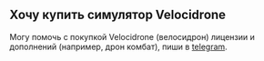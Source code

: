 ## Хочу купить симулятор Velocidrone

Могу помочь с покупкой Velocidrone (велосидрон) лицензии и дополнений (например, дрон комбат), пиши в [telegram](https://t.me/ValentinaPetrenko).
